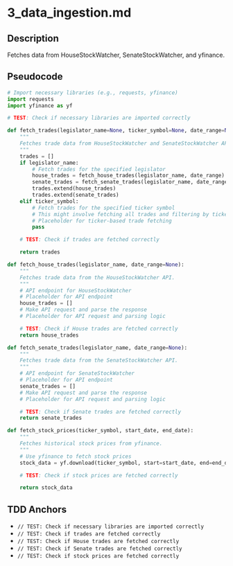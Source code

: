 # 3_data_ingestion.md

## Description

Fetches data from HouseStockWatcher, SenateStockWatcher, and yfinance.

## Pseudocode

```python
# Import necessary libraries (e.g., requests, yfinance)
import requests
import yfinance as yf

# TEST: Check if necessary libraries are imported correctly

def fetch_trades(legislator_name=None, ticker_symbol=None, date_range=None):
    """
    Fetches trade data from HouseStockWatcher and SenateStockWatcher APIs.
    """
    trades = []
    if legislator_name:
        # Fetch trades for the specified legislator
        house_trades = fetch_house_trades(legislator_name, date_range)
        senate_trades = fetch_senate_trades(legislator_name, date_range)
        trades.extend(house_trades)
        trades.extend(senate_trades)
    elif ticker_symbol:
        # Fetch trades for the specified ticker symbol
        # This might involve fetching all trades and filtering by ticker
        # Placeholder for ticker-based trade fetching
        pass

    # TEST: Check if trades are fetched correctly

    return trades

def fetch_house_trades(legislator_name, date_range=None):
    """
    Fetches trade data from the HouseStockWatcher API.
    """
    # API endpoint for HouseStockWatcher
    # Placeholder for API endpoint
    house_trades = []
    # Make API request and parse the response
    # Placeholder for API request and parsing logic

    # TEST: Check if House trades are fetched correctly
    return house_trades

def fetch_senate_trades(legislator_name, date_range=None):
    """
    Fetches trade data from the SenateStockWatcher API.
    """
    # API endpoint for SenateStockWatcher
    # Placeholder for API endpoint
    senate_trades = []
    # Make API request and parse the response
    # Placeholder for API request and parsing logic

    # TEST: Check if Senate trades are fetched correctly
    return senate_trades

def fetch_stock_prices(ticker_symbol, start_date, end_date):
    """
    Fetches historical stock prices from yfinance.
    """
    # Use yfinance to fetch stock prices
    stock_data = yf.download(ticker_symbol, start=start_date, end=end_date)

    # TEST: Check if stock prices are fetched correctly

    return stock_data
```

## TDD Anchors

- `// TEST: Check if necessary libraries are imported correctly`
- `// TEST: Check if trades are fetched correctly`
- `// TEST: Check if House trades are fetched correctly`
- `// TEST: Check if Senate trades are fetched correctly`
- `// TEST: Check if stock prices are fetched correctly`
